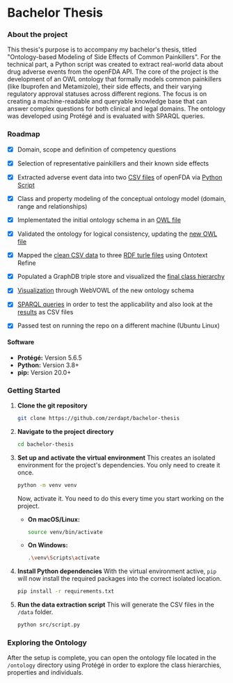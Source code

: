# Bachelor Thesis

### About the project
This thesis's purpose is to accompany my bachelor's thesis, titled "Ontology-based Modeling of Side Effects of Common Painkillers". 
For the technical part, a Python script was created to extract real-world data about drug adverse events from the openFDA API. The core of the project is the development of an OWL ontology that formally models common painkillers (like Ibuprofen and Metamizole), their side effects, and their varying regulatory approval statuses across different regions. The focus is on creating a machine-readable and queryable knowledge base that can answer complex questions for both clinical and legal domains. The ontology was developed using Protégé and is evaluated with SPARQL queries.

### Roadmap

- [x] Domain, scope and definition of competency questions
- [x] Selection of representative painkillers and their known side effects
- [x] Extracted adverse event data into two [CSV files](./data/raw/) of openFDA via [Python Script](./src/script.py)
- [x] Class and property modeling of the conceptual ontology model (domain, range and relationships)
- [x] Implementated the initial ontology schema in an [OWL file](./data/ontology/ontology_painkiller.rdf)
- [x] Validated the ontology for logical consistency, updating the [new OWL file](./data/ontology/ontology_painkiller_after_oops.rdfdata/)
- [x] Mapped the [clean CSV data](./data/processed/) to three [RDF turle files](./data/mapped/) using Ontotext Refine
- [x] Populated a GraphDB triple store and visualized the [final class hierarchy](./data/ontology/class-hierarchy-thesis-final.svg)
- [x] [Visualization](./data/ontology/ontology_visualization.svg) through WebVOWL of the new ontology schema
- [x] [SPARQL queries](./queries/) in order to test the applicability and also look at the [results](./results/) as CSV files 
- [x] Passed test on running the repo on a different machine (Ubuntu Linux)


#### Software

* **Protégé:** Version 5.6.5
* **Python:** Version 3.8+
* **pip:** Version 20.0+

### Getting Started

1.  **Clone the git repository**
    ```bash
    git clone https://github.com/zerdapt/bachelor-thesis
    ```

2.  **Navigate to the project directory**
    ```bash
    cd bachelor-thesis
    ```

3.  **Set up and activate the virtual environment**
    This creates an isolated environment for the project's dependencies. You only need to create it once.
    ```bash
    python -m venv venv
    ```
    Now, activate it. You need to do this every time you start working on the project.
    * **On macOS/Linux:**
        ```bash
        source venv/bin/activate
        ```
    * **On Windows:**
        ```bash
        .\venv\Scripts\activate
        ```

4.  **Install Python dependencies**
    With the virtual environment active, `pip` will now install the required packages into the correct isolated location.
    ```bash
    pip install -r requirements.txt
    ```

5.  **Run the data extraction script**
    This will generate the CSV files in the `/data` folder.
    ```bash
    python src/script.py
    ```

### Exploring the Ontology

After the setup is complete, you can open the ontology file located in the `/ontology` directory using Protégé in order to explore the class hierarchies, properties and individuals.


